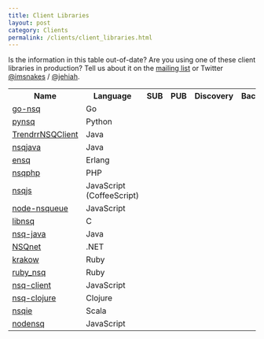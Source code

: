 ```yaml
--- 
title: Client Libraries
layout: post
category: Clients
permalink: /clients/client_libraries.html
---
```


Is the information in this table out-of-date? Are you using one of these client libraries in
production? Tell us about it on the [mailing list][mailing_list] or Twitter [@imsnakes][imsnakes] /
[@jehiah][jehiah].

<table class="table table-bordered client-libraries">
  <tr>
    <th>Name</th>
    <th>Language</th>
    <th>SUB</th>
    <th>PUB</th>
    <th>Discovery</th>
    <th>Backoff</th>
    <th>TLS</th>
    <th>Snappy</th>
    <th>Sampling</th>
    <th>In Prod.</th>
  </tr>
  <tr class="success">
    <td><a href="https://github.com/bitly/go-nsq">go-nsq</a></td>
    <td>Go</td>
    <td><i class="fa fa-check"></i></td>
    <td><i class="fa fa-check"></i></td>
    <td><i class="fa fa-check"></i></td>
    <td><i class="fa fa-check"></i></td>
    <td><i class="fa fa-check"></i></td>
    <td><i class="fa fa-check"></i></td>
    <td><i class="fa fa-check"></i></td>
    <td><i class="fa fa-check"></i> (<strong>official</strong>)</td>
  </tr>
  <tr class="success">
    <td><a href="https://github.com/bitly/pynsq">pynsq</a></td>
    <td>Python</td>
    <td><i class="fa fa-check"></i></td>
    <td><i class="fa fa-check"></i></td>
    <td><i class="fa fa-check"></i></td>
    <td><i class="fa fa-check"></i></td>
    <td><i class="fa fa-check"></i></td>
    <td><i class="fa fa-check"></i></td>
    <td><i class="fa fa-check"></i></td>
    <td><i class="fa fa-check"></i> (<strong>official</strong>)</td>
  </tr>
  <tr class="success">
    <td><a href="https://github.com/dustismo/TrendrrNSQClient">TrendrrNSQClient</a></td>
    <td>Java</td>
    <td><i class="fa fa-check"></i></td>
    <td><i class="fa fa-check"></i></td>
    <td><i class="fa fa-check"></i></td>
    <td></td>
    <td></td>
    <td></td>
    <td></td>
    <td><i class="fa fa-check"></i></td>
  </tr>
  <tr class="success">
    <td><a href="https://github.com/domwong/nsqjava">nsqjava</a></td>
    <td>Java</td>
    <td><i class="fa fa-check"></i></td>
    <td><i class="fa fa-check"></i></td>
    <td></td>
    <td></td>
    <td></td>
    <td></td>
    <td></td>
    <td><i class="fa fa-check"></i></td>
  </tr>
  <tr class="success">
    <td><a href="https://github.com/project-fifo/ensq">ensq</a></td>
    <td>Erlang</td>
    <td><i class="fa fa-check"></i></td>
    <td><i class="fa fa-check"></i></td>
    <td><i class="fa fa-check"></i></td>
    <td><i class="fa fa-check"></i></td>
    <td></td>
    <td></td>
    <td></td>
    <td><i class="fa fa-check"></i></td>
  </tr>
  <tr class="success">
    <td><a href="https://github.com/davegardnerisme/nsqphp">nsqphp</a></td>
    <td>PHP</td>
    <td><i class="fa fa-check"></i></td>
    <td><i class="fa fa-check"></i></td>
    <td><i class="fa fa-check"></i></td>
    <td></td>
    <td></td>
    <td></td>
    <td></td>
    <td><i class="fa fa-check"></i></td>
  </tr>
  <tr class="success">
    <td><a href="https://github.com/dudleycarr/nsqjs">nsqjs</a></td>
    <td>JavaScript (CoffeeScript)</td>
    <td><i class="fa fa-check"></i></td>
    <td><i class="fa fa-check"></i></td>
    <td><i class="fa fa-check"></i></td>
    <td><i class="fa fa-check"></i></td>
    <td></td>
    <td></td>
    <td></td>
    <td><i class="fa fa-check"> (<strong>official</strong>)</i></td>
  </tr>
  <tr class="success">
    <td><a href="https://github.com/brianc/node-nsqueue">node-nsqueue</a></td>
    <td>JavaScript</td>
    <td><i class="fa fa-check"></i></td>
    <td><i class="fa fa-check"></i></td>
    <td></td>
    <td></td>
    <td></td>
    <td></td>
    <td></td>
    <td><i class="fa fa-check"></i></td>
  </tr>
  <tr class="info">
    <td><a href="https://github.com/mreiferson/libnsq">libnsq</a></td>
    <td>C</td>
    <td><i class="fa fa-check"></i></td>
    <td></td>
    <td></td>
    <td></td>
    <td></td>
    <td></td>
    <td></td>
    <td>(<strong>official</strong>)</td>
  </tr>
  <tr class="info">
    <td><a href="https://github.com/bitly/nsq-java">nsq-java</a></td>
    <td>Java</td>
    <td><i class="fa fa-check"></i></td>
    <td><i class="fa fa-check"></i></td>
    <td><i class="fa fa-check"></i></td>
    <td></td>
    <td></td>
    <td></td>
    <td></td>
    <td></td>
  </tr>
  <tr class="info">
    <td><a href="https://github.com/ClothesHorse/NSQnet">NSQnet</a></td>
    <td>.NET</td>
    <td><i class="fa fa-check"></i></td>
    <td><i class="fa fa-check"></i></td>
    <td><i class="fa fa-check"></i></td>
    <td></td>
    <td></td>
    <td></td>
    <td></td>
    <td></td>
  </tr>
  <tr class="info">
    <td><a href="https://github.com/chrisroberts/krakow">krakow</a></td>
    <td>Ruby</td>
    <td><i class="fa fa-check"></i></td>
    <td><i class="fa fa-check"></i></td>
    <td><i class="fa fa-check"></i></td>
    <td><i class="fa fa-check"></i></td>
    <td></td>
    <td></td>
    <td></td>
    <td></td>
  </tr>
  <tr class="info">
    <td><a href="https://github.com/ClarityServices/ruby_nsq">ruby_nsq</a></td>
    <td>Ruby</td>
    <td><i class="fa fa-check"></i></td>
    <td><i class="fa fa-check"></i></td>
    <td></td>
    <td><i class="fa fa-check"></i></td>
    <td></td>
    <td></td>
    <td></td>
    <td></td>
  </tr>
  <tr class="info">
    <td><a href="https://github.com/jmanero/nsq-client">nsq-client</a></td>
    <td>JavaScript</td>
    <td><i class="fa fa-check"></i></td>
    <td><i class="fa fa-check"></i></td>
    <td></td>
    <td></td>
    <td></td>
    <td></td>
    <td></td>
    <td></td>
  </tr>
  <tr class="warning">
    <td><a href="https://github.com/thieman/nsq-clojure">nsq-clojure</a></td>
    <td>Clojure</td>
    <td></td>
    <td></td>
    <td></td>
    <td></td>
    <td></td>
    <td></td>
    <td></td>
    <td></td>
  </tr>
  <tr class="warning">
    <td><a href="https://github.com/anvie/nsqie">nsqie</a></td>
    <td>Scala</td>
    <td><i class="fa fa-check"></i></td>
    <td></td>
    <td><i class="fa fa-check"></i></td>
    <td></td>
    <td></td>
    <td></td>
    <td></td>
    <td></td>
  </tr>
  <tr class="warning">
    <td><a href="https://github.com/phillro/nodensq">nodensq</a></td>
    <td>JavaScript</td>
    <td><i class="fa fa-check"></i></td>
    <td><i class="fa fa-check"></i></td>
    <td></td>
    <td></td>
    <td></td>
    <td></td>
    <td></td>
    <td></td>
  </tr>
</table>

[mailing_list]: https://groups.google.com/forum/#!forum/nsq-users
[imsnakes]: https://twitter.com/imsnakes
[jehiah]: https://twitter.com/jehiah
